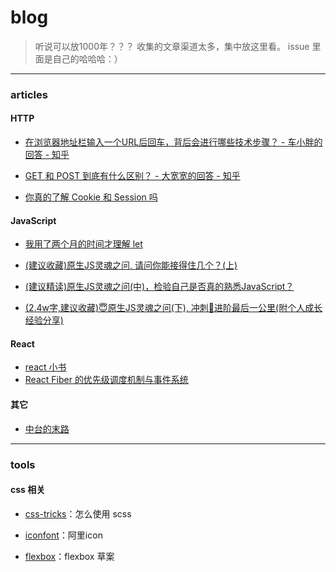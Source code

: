 # blog

> 听说可以放1000年？？？
> 收集的文章渠道太多，集中放这里看。
> issue 里面是自己的哈哈哈：）

---

### articles
#### HTTP
- [在浏览器地址栏输入一个URL后回车，背后会进行哪些技术步骤？ - 车小胖的回答 - 知乎](https://www.zhihu.com/question/34873227/answer/518086565)

- [GET 和 POST 到底有什么区别？ - 大宽宽的回答 - 知乎](https://www.zhihu.com/question/28586791/answer/767316172)

- [你真的了解 Cookie 和 Session 吗](https://juejin.im/post/5cd9037ee51d456e5c5babca)

#### JavaScript
- [我用了两个月的时间才理解 let](https://zhuanlan.zhihu.com/p/28140450)

- [(建议收藏)原生JS灵魂之问, 请问你能接得住几个？(上)](https://juejin.im/post/5dac5d82e51d45249850cd20)

- [(建议精读)原生JS灵魂之问(中)，检验自己是否真的熟悉JavaScript？](https://juejin.im/post/5dbebbfa51882524c507fddb)
- [(2.4w字,建议收藏)😇原生JS灵魂之问(下), 冲刺🚀进阶最后一公里(附个人成长经验分享)](https://juejin.im/post/5dd8b3a851882572f56b578f#heading-79)

#### React
- [react 小书](http://huziketang.mangojuice.top/books/react/)
- [React Fiber 的优先级调度机制与事件系统](https://zhuanlan.zhihu.com/p/95443185)

#### 其它
- [中台的末路](https://xargin.com/the-death-of-middleground/)

---
### tools

#### css 相关

- [css-tricks](https://css-tricks.com/the-sass-ampersand/)：怎么使用 scss

- [iconfont](https://www.iconfont.cn/)：阿里icon

- [flexbox](https://drafts.csswg.org/css-flexbox-1/#layout-algorithm)：flexbox 草案

